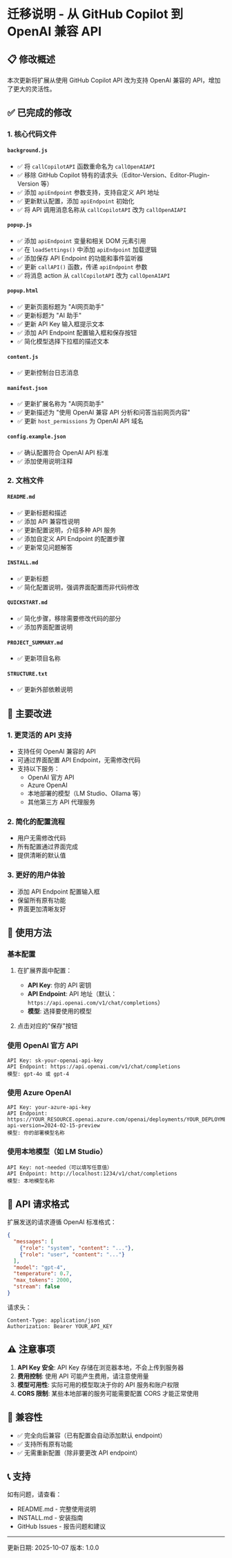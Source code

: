 # 迁移说明 - 从 GitHub Copilot 到 OpenAI 兼容 API

## 📋 修改概述

本次更新将扩展从使用 GitHub Copilot API 改为支持 OpenAI 兼容的 API，增加了更大的灵活性。

## ✅ 已完成的修改

### 1. 核心代码文件

#### `background.js`
- ✅ 将 `callCopilotAPI` 函数重命名为 `callOpenAIAPI`
- ✅ 移除 GitHub Copilot 特有的请求头（Editor-Version、Editor-Plugin-Version 等）
- ✅ 添加 `apiEndpoint` 参数支持，支持自定义 API 地址
- ✅ 更新默认配置，添加 `apiEndpoint` 初始化
- ✅ 将 API 调用消息名称从 `callCopilotAPI` 改为 `callOpenAIAPI`

#### `popup.js`
- ✅ 添加 `apiEndpoint` 变量和相关 DOM 元素引用
- ✅ 在 `loadSettings()` 中添加 `apiEndpoint` 加载逻辑
- ✅ 添加保存 API Endpoint 的功能和事件监听器
- ✅ 更新 `callAPI()` 函数，传递 `apiEndpoint` 参数
- ✅ 将消息 action 从 `callCopilotAPI` 改为 `callOpenAIAPI`

#### `popup.html`
- ✅ 更新页面标题为 "AI网页助手"
- ✅ 更新标题为 "AI 助手"
- ✅ 更新 API Key 输入框提示文本
- ✅ 添加 API Endpoint 配置输入框和保存按钮
- ✅ 简化模型选择下拉框的描述文本

#### `content.js`
- ✅ 更新控制台日志消息

#### `manifest.json`
- ✅ 更新扩展名称为 "AI网页助手"
- ✅ 更新描述为 "使用 OpenAI 兼容 API 分析和问答当前网页内容"
- ✅ 更新 `host_permissions` 为 OpenAI API 域名

#### `config.example.json`
- ✅ 确认配置符合 OpenAI API 标准
- ✅ 添加使用说明注释

### 2. 文档文件

#### `README.md`
- ✅ 更新标题和描述
- ✅ 添加 API 兼容性说明
- ✅ 更新配置说明，介绍多种 API 服务
- ✅ 添加自定义 API Endpoint 的配置步骤
- ✅ 更新常见问题解答

#### `INSTALL.md`
- ✅ 更新标题
- ✅ 简化配置说明，强调界面配置而非代码修改

#### `QUICKSTART.md`
- ✅ 简化步骤，移除需要修改代码的部分
- ✅ 添加界面配置说明

#### `PROJECT_SUMMARY.md`
- ✅ 更新项目名称

#### `STRUCTURE.txt`
- ✅ 更新外部依赖说明

## 🎯 主要改进

### 1. 更灵活的 API 支持
- 支持任何 OpenAI 兼容的 API
- 可通过界面配置 API Endpoint，无需修改代码
- 支持以下服务：
  - OpenAI 官方 API
  - Azure OpenAI
  - 本地部署的模型（LM Studio、Ollama 等）
  - 其他第三方 API 代理服务

### 2. 简化的配置流程
- 用户无需修改代码
- 所有配置通过界面完成
- 提供清晰的默认值

### 3. 更好的用户体验
- 添加 API Endpoint 配置输入框
- 保留所有原有功能
- 界面更加清晰友好

## 🔧 使用方法

### 基本配置

1. 在扩展界面中配置：
   - **API Key**: 你的 API 密钥
   - **API Endpoint**: API 地址（默认：`https://api.openai.com/v1/chat/completions`）
   - **模型**: 选择要使用的模型

2. 点击对应的"保存"按钮

### 使用 OpenAI 官方 API

```
API Key: sk-your-openai-api-key
API Endpoint: https://api.openai.com/v1/chat/completions
模型: gpt-4o 或 gpt-4
```

### 使用 Azure OpenAI

```
API Key: your-azure-api-key
API Endpoint: https://YOUR_RESOURCE.openai.azure.com/openai/deployments/YOUR_DEPLOYMENT/chat/completions?api-version=2024-02-15-preview
模型: 你的部署模型名称
```

### 使用本地模型（如 LM Studio）

```
API Key: not-needed（可以填写任意值）
API Endpoint: http://localhost:1234/v1/chat/completions
模型: 本地模型名称
```

## 📝 API 请求格式

扩展发送的请求遵循 OpenAI 标准格式：

```json
{
  "messages": [
    {"role": "system", "content": "..."},
    {"role": "user", "content": "..."}
  ],
  "model": "gpt-4",
  "temperature": 0.7,
  "max_tokens": 2000,
  "stream": false
}
```

请求头：

```
Content-Type: application/json
Authorization: Bearer YOUR_API_KEY
```

## ⚠️ 注意事项

1. **API Key 安全**: API Key 存储在浏览器本地，不会上传到服务器
2. **费用控制**: 使用 API 可能产生费用，请注意使用量
3. **模型可用性**: 实际可用的模型取决于你的 API 服务和账户权限
4. **CORS 限制**: 某些本地部署的服务可能需要配置 CORS 才能正常使用

## 🔄 兼容性

- ✅ 完全向后兼容（已有配置会自动添加默认 endpoint）
- ✅ 支持所有原有功能
- ✅ 无需重新配置（除非要更改 API endpoint）

## 📞 支持

如有问题，请查看：
- README.md - 完整使用说明
- INSTALL.md - 安装指南
- GitHub Issues - 报告问题和建议

---

更新日期: 2025-10-07
版本: 1.0.0
